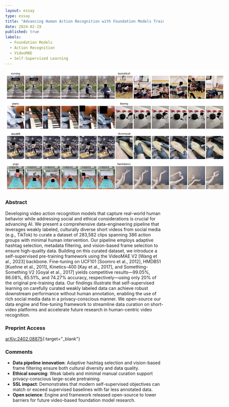 ```yaml
---
layout: essay
type: essay
title: "Advancing Human Action Recognition with Foundation Models Trained on Unlabeled Public Videos"
date: 2024-02-19
published: true
labels:
  - Foundation Models
  - Action Recognition
  - VideoMAE
  - Self-Supervised Learning
---
```


<img src="/img/foundation-models/clipsamples.jpeg" alt="Example TikTok video clips used for pretraining" class="img-fluid rounded shadow my-3" style="max-width: 700px;">

### Abstract

Developing video action recognition models that capture real-world human behavior while addressing social and ethical considerations is crucial for advancing AI. We present a comprehensive data-engineering pipeline that leverages weakly labeled, culturally diverse short videos from social media (e.g., TikTok) to curate a dataset of 283,582 clips spanning 386 action groups with minimal human intervention. Our pipeline employs adaptive hashtag selection, metadata filtering, and vision-based frame selection to ensure high-quality data. Building on this curated dataset, we introduce a self-supervised pre-training framework using the VideoMAE V2 [Wang et al., 2023] backbone. Fine-tuning on UCF101 [Soomro et al., 2012], HMDB51 [Kuehne et al., 2011], Kinetics-400 [Kay et al., 2017], and Something-Something V2 [Goyal et al., 2017] yields competitive results—99.05%, 86.08%, 85.51%, and 74.27% accuracy, respectively—using only 20% of the original pre-training data. Our findings illustrate that self-supervised learning on carefully curated weakly labeled data can achieve robust downstream performance without human annotation, enabling the use of rich social media data in a privacy-conscious manner. We open-source our data engine and fine-tuning framework to streamline data curation on short-video platforms and accelerate future research in human-centric video recognition.

### Preprint Access

[arXiv:2402.08875](https://arxiv.org/abs/2402.08875){:target="_blank"}

### Comments

- **Data pipeline innovation**: Adaptive hashtag selection and vision-based frame filtering ensure both cultural diversity and data quality.  
- **Ethical sourcing**: Weak labels and minimal manual curation support privacy-conscious large-scale pretraining.  
- **SSL impact**: Demonstrates that modern self-supervised objectives can match or exceed supervised baselines with far less annotated data.  
- **Open science**: Engine and framework released open-source to lower barriers for future video-based foundation model research.  

<!-- Submitted to IJCAI 2025 (under review) -->

